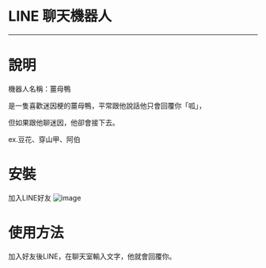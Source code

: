 # LINE 聊天機器人
____________________

# 說明
機器人名稱：薑母鴨

是一隻喜歡迷因梗的薑母鴨，平常跟他說話他只會回覆你「呱」，

但如果跟他聊迷因，他卻會接下去。

ex.豆花、穿山甲、阿伯

# 安裝
加入LINE好友
![image](https://github.com/SakanaOuO/A982165-linebot/assets/91173948/5b00d97f-103f-4b6b-91b2-76fd6fa5c47c)


# 使用方法
加入好友後LINE，在聊天室輸入文字，他就會回覆你。
